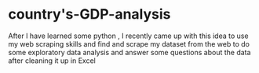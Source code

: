 # country's-GDP-analysis
After I have learned some python , I recently came up with this idea to use my web scraping skills and find and scrape my dataset from the web to do some exploratory data analysis and answer some questions about the data after cleaning it up in Excel
